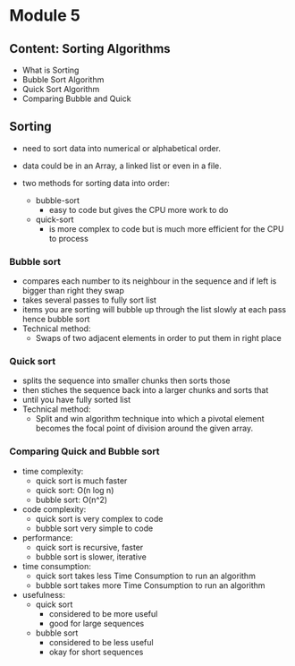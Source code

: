 # Module 5

## Content: Sorting Algorithms

* What is Sorting
* Bubble Sort Algorithm
* Quick Sort Algorithm
* Comparing Bubble and Quick

## Sorting

* need to sort data into numerical or alphabetical order.
* data could be in an Array, a linked list or even in a file.

* two  methods for sorting data into order:
  * bubble-sort
    * easy to code but gives the CPU more work to do
  * quick-sort
    * is more complex to code but is much more efficient for the CPU to process

### Bubble sort

* compares each number to its neighbour in the sequence and if left is bigger than right they swap
* takes several passes to fully sort list
* items you are sorting will bubble up through the list slowly at each pass hence bubble sort
* Technical method:
  * Swaps of two adjacent elements in order to put them in right place

### Quick sort

* splits the sequence into smaller chunks then sorts those
* then stiches the sequence back into a larger chunks and sorts that
* until you have fully sorted list
* Technical method:
  * Split and win algorithm technique into which a pivotal element becomes the focal point of division around the given array.

### Comparing Quick and Bubble sort

* time complexity:
  * quick sort is much faster
  * quick sort: O(n log n)
  * bubble sort: O(n^2)
* code complexity:
  * quick sort is very complex to code
  * bubble sort very simple to code
* performance:
  * quick sort is recursive, faster
  * bubble sort is slower, iterative
* time consumption:
  * quick sort takes less Time Consumption to run an algorithm
  * bubble sort takes more Time Consumption to run an algorithm
* usefulness:
  * quick sort
    * considered to be more useful
    * good for large sequences
  * bubble sort
    * considered to be less useful
    * okay for short sequences
